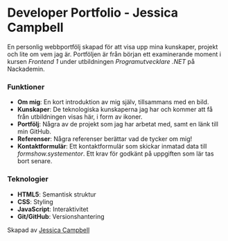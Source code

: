 # Developer Portfolio - Jessica Campbell
En personlig webbportfölj skapad för att visa upp mina kunskaper, projekt och lite om vem jag är. Portföljen är från början ett examinerande moment i kursen *Frontend 1* under utbildningen *Programutvecklare .NET* på Nackademin.

### Funktioner
- **Om mig**: En kort introduktion av mig själv, tillsammans med en bild.
- **Kunskaper**: De teknologiska kunskaperna jag har och kommer att få från utbildningen visas här, i form av ikoner.
- **Portfölj**: Några av de projekt som jag har arbetat med, samt en länk till min GitHub.
- **Referenser**: Några referenser berättar vad de tycker om mig!
- **Kontaktformulär**: Ett kontaktformulär som skickar inmatad data till *formshow.systementor*. Ett krav för godkänt på uppgiften som lär tas bort senare.

### Teknologier
- **HTML5**: Semantisk struktur
- **CSS**: Styling
- **JavaScript**: Interaktivitet
- **Git/GitHub**: Versionshantering

Skapad av [Jessica Campbell](https://github.com/jesscampb)